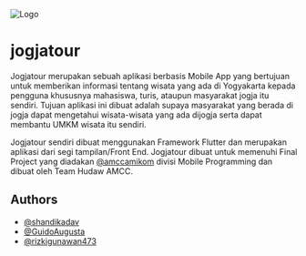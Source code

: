 
![Logo](https://i.ibb.co/W5vTvvf/logo-jtour-blue.png)


# jogjatour

Jogjatour merupakan sebuah aplikasi berbasis Mobile App yang bertujuan untuk memberikan informasi tentang wisata yang ada di Yogyakarta kepada pengguna khususnya mahasiswa, turis, ataupun masyarakat jogja itu sendiri. Tujuan aplikasi ini dibuat adalah supaya masyarakat yang berada di jogja dapat mengetahui wisata-wisata yang ada dijogja serta dapat membantu UMKM wisata itu sendiri.

Jogjatour sendiri dibuat menggunakan Framework Flutter dan merupakan aplikasi dari segi tampilan/Front End. Jogjatour dibuat untuk memenuhi Final Project yang diadakan [@amccamikom](https://github.com/amccamikom) divisi Mobile Programming dan dibuat oleh Team Hudaw AMCC.



## Authors

- [@shandikadav](https://www.github.com/shandikadav)
- [@GuidoAugusta](https://www.github.com/GuidoAugusta)
- [@rizkigunawan473](https://www.github.com/rizkigunawan473)

